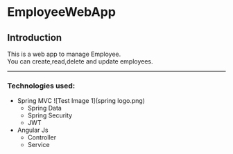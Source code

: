 # EmployeeWebApp

## Introduction

This is a web app to manage Employee.<br>
You can create,read,delete and update employees.

---
### Technologies used:
- Spring MVC ![Test Image 1](spring logo.png)
   - Spring Data 
    - Spring Security
     - JWT
- Angular Js
  - Controller
   - Service
